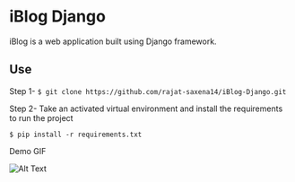 # iBlog Django

iBlog is a web application built using Django framework.

## Use

Step 1- `$ git clone https://github.com/rajat-saxena14/iBlog-Django.git`

Step 2- Take an activated virtual environment and install the requirements to run the project

`$ pip install -r requirements.txt`

Demo GIF

![Alt Text](https://media.giphy.com/media/vFKqnCdLPNOKc/giphy.gif)